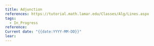 ```yaml
---
title: Adjunction
references: https://tutorial.math.lamar.edu/Classes/Alg/Lines.aspx
tags:
  - In_Progress
reference: 
Current date: "{{date:YYYY-MM-DD}}"
lear:
---
```

